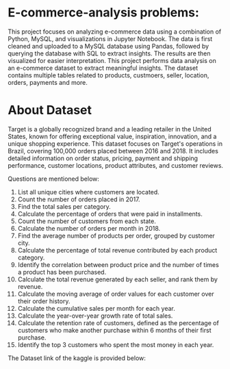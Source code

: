 # E-commerce-analysis problems:
This project focuses on analyzing e-commerce data using a combination of Python, MySQL, and visualizations in Jupyter Notebook. The data is first cleaned and uploaded to a MySQL database using Pandas, followed by querying the database with SQL to extract insights. The results are then visualized for easier interpretation. This project performs data analysis on an e-commerce dataset to extract meaningful insights. The dataset contains multiple tables related to products, custmoers, seller, location, orders, payments and more.

# About Dataset
Target is a globally recognized brand and a leading retailer in the United States, known for offering exceptional value, inspiration, innovation, and a unique shopping experience.
This dataset focuses on Target's operations in Brazil, covering 100,000 orders placed between 2016 and 2018. It includes detailed information on order status, pricing, payment and shipping performance, customer locations, product attributes, and customer reviews.


Questions are mentioned below:
01. List all unique cities where customers are located.
02. Count the number of orders placed in 2017.
03. Find the total sales per category.
04. Calculate the percentage of orders that were paid in installments.
05. Count the number of customers from each state. 
06. Calculate the number of orders per month in 2018.
07. Find the average number of products per order, grouped by customer city.
08. Calculate the percentage of total revenue contributed by each product category.
09. Identify the correlation between product price and the number of times a product has been purchased.
10. Calculate the total revenue generated by each seller, and rank them by revenue.
11. Calculate the moving average of order values for each customer over their order history.
12. Calculate the cumulative sales per month for each year.
13. Calculate the year-over-year growth rate of total sales.
14. Calculate the retention rate of customers, defined as the percentage of customers who make another purchase within 6 months of their first purchase.
15. Identify the top 3 customers who spent the most money in each year.


The Dataset link of the kaggle is provided below:
